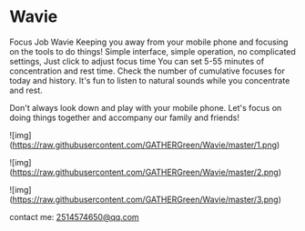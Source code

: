 # Wavie
Focus Job
Wavie
Keeping you away from your mobile phone and focusing on the tools to do things!
Simple interface, simple operation, no complicated settings,
Just click to adjust focus time
You can set 5-55 minutes of concentration and rest time.
Check the number of cumulative focuses for today and history.
It's fun to listen to natural sounds while you concentrate and rest.

Don't always look down and play with your mobile phone. Let's focus on doing things together and accompany our family and friends!

![img] (https://raw.githubusercontent.com/GATHERGreen/Wavie/master/1.png)

![img] (https://raw.githubusercontent.com/GATHERGreen/Wavie/master/2.png)

![img] (https://raw.githubusercontent.com/GATHERGreen/Wavie/master/3.png)


contact me:
2514574650@qq.com

